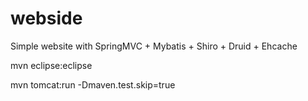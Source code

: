 webside
=======

Simple website with SpringMVC + Mybatis + Shiro + Druid + Ehcache

mvn eclipse:eclipse

mvn tomcat:run -Dmaven.test.skip=true
